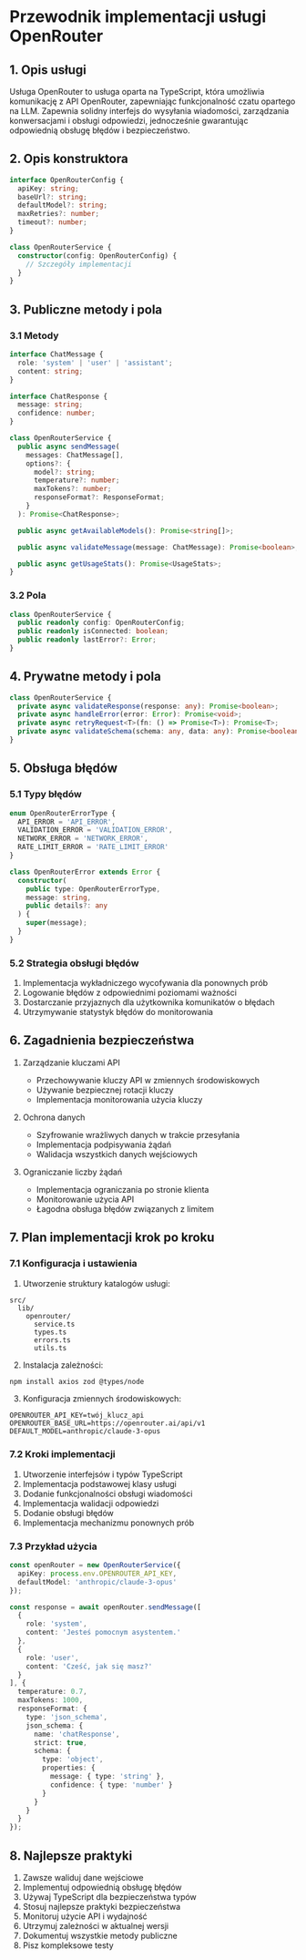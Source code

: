 # Przewodnik implementacji usługi OpenRouter

## 1. Opis usługi

Usługa OpenRouter to usługa oparta na TypeScript, która umożliwia komunikację z API OpenRouter, zapewniając funkcjonalność czatu opartego na LLM. Zapewnia solidny interfejs do wysyłania wiadomości, zarządzania konwersacjami i obsługi odpowiedzi, jednocześnie gwarantując odpowiednią obsługę błędów i bezpieczeństwo.

## 2. Opis konstruktora

```typescript
interface OpenRouterConfig {
  apiKey: string;
  baseUrl?: string;
  defaultModel?: string;
  maxRetries?: number;
  timeout?: number;
}

class OpenRouterService {
  constructor(config: OpenRouterConfig) {
    // Szczegóły implementacji
  }
}
```

## 3. Publiczne metody i pola

### 3.1 Metody

```typescript
interface ChatMessage {
  role: 'system' | 'user' | 'assistant';
  content: string;
}

interface ChatResponse {
  message: string;
  confidence: number;
}

class OpenRouterService {
  public async sendMessage(
    messages: ChatMessage[],
    options?: {
      model?: string;
      temperature?: number;
      maxTokens?: number;
      responseFormat?: ResponseFormat;
    }
  ): Promise<ChatResponse>;

  public async getAvailableModels(): Promise<string[]>;

  public async validateMessage(message: ChatMessage): Promise<boolean>;

  public async getUsageStats(): Promise<UsageStats>;
}
```

### 3.2 Pola

```typescript
class OpenRouterService {
  public readonly config: OpenRouterConfig;
  public readonly isConnected: boolean;
  public readonly lastError?: Error;
}
```

## 4. Prywatne metody i pola

```typescript
class OpenRouterService {
  private async validateResponse(response: any): Promise<boolean>;
  private async handleError(error: Error): Promise<void>;
  private async retryRequest<T>(fn: () => Promise<T>): Promise<T>;
  private async validateSchema(schema: any, data: any): Promise<boolean>;
}
```

## 5. Obsługa błędów

### 5.1 Typy błędów

```typescript
enum OpenRouterErrorType {
  API_ERROR = 'API_ERROR',
  VALIDATION_ERROR = 'VALIDATION_ERROR',
  NETWORK_ERROR = 'NETWORK_ERROR',
  RATE_LIMIT_ERROR = 'RATE_LIMIT_ERROR'
}

class OpenRouterError extends Error {
  constructor(
    public type: OpenRouterErrorType,
    message: string,
    public details?: any
  ) {
    super(message);
  }
}
```

### 5.2 Strategia obsługi błędów

1. Implementacja wykładniczego wycofywania dla ponownych prób
2. Logowanie błędów z odpowiednimi poziomami ważności
3. Dostarczanie przyjaznych dla użytkownika komunikatów o błędach
4. Utrzymywanie statystyk błędów do monitorowania

## 6. Zagadnienia bezpieczeństwa

1. Zarządzanie kluczami API
   - Przechowywanie kluczy API w zmiennych środowiskowych
   - Używanie bezpiecznej rotacji kluczy
   - Implementacja monitorowania użycia kluczy

2. Ochrona danych
   - Szyfrowanie wrażliwych danych w trakcie przesyłania
   - Implementacja podpisywania żądań
   - Walidacja wszystkich danych wejściowych

3. Ograniczanie liczby żądań
   - Implementacja ograniczania po stronie klienta
   - Monitorowanie użycia API
   - Łagodna obsługa błędów związanych z limitem

## 7. Plan implementacji krok po kroku

### 7.1 Konfiguracja i ustawienia

1. Utworzenie struktury katalogów usługi:
```
src/
  lib/
    openrouter/
      service.ts
      types.ts
      errors.ts
      utils.ts
```

2. Instalacja zależności:
```bash
npm install axios zod @types/node
```

3. Konfiguracja zmiennych środowiskowych:
```env
OPENROUTER_API_KEY=twój_klucz_api
OPENROUTER_BASE_URL=https://openrouter.ai/api/v1
DEFAULT_MODEL=anthropic/claude-3-opus
```

### 7.2 Kroki implementacji

1. Utworzenie interfejsów i typów TypeScript
2. Implementacja podstawowej klasy usługi
3. Dodanie funkcjonalności obsługi wiadomości
4. Implementacja walidacji odpowiedzi
5. Dodanie obsługi błędów
6. Implementacja mechanizmu ponownych prób


### 7.3 Przykład użycia

```typescript
const openRouter = new OpenRouterService({
  apiKey: process.env.OPENROUTER_API_KEY,
  defaultModel: 'anthropic/claude-3-opus'
});

const response = await openRouter.sendMessage([
  {
    role: 'system',
    content: 'Jesteś pomocnym asystentem.'
  },
  {
    role: 'user',
    content: 'Cześć, jak się masz?'
  }
], {
  temperature: 0.7,
  maxTokens: 1000,
  responseFormat: {
    type: 'json_schema',
    json_schema: {
      name: 'chatResponse',
      strict: true,
      schema: {
        type: 'object',
        properties: {
          message: { type: 'string' },
          confidence: { type: 'number' }
        }
      }
    }
  }
});
```

## 8. Najlepsze praktyki

1. Zawsze waliduj dane wejściowe
2. Implementuj odpowiednią obsługę błędów
3. Używaj TypeScript dla bezpieczeństwa typów
4. Stosuj najlepsze praktyki bezpieczeństwa
5. Monitoruj użycie API i wydajność
6. Utrzymuj zależności w aktualnej wersji
7. Dokumentuj wszystkie metody publiczne
8. Pisz kompleksowe testy 